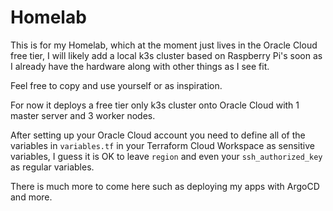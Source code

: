 # Homelab

This is for my Homelab, which at the moment just lives in the Oracle Cloud free tier, I will likely add a local k3s cluster based on Raspberry Pi's soon as I already have the hardware along with other things as I see fit.

Feel free to copy and use yourself or as inspiration.

For now it deploys a free tier only k3s cluster onto Oracle Cloud with 1 master server and 3 worker nodes.

After setting up your Oracle Cloud account you need to define all of the variables in `variables.tf` in your Terraform Cloud Workspace as sensitive variables, I guess it is OK to leave `region` and even your `ssh_authorized_key` as regular variables.

There is much more to come here such as deploying my apps with ArgoCD and more.